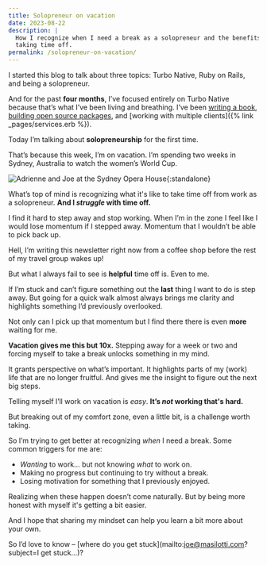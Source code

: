 ```yaml
---
title: Solopreneur on vacation
date: 2023-08-22
description: |
  How I recognize when I need a break as a solopreneur and the benefits of
  taking time off.
permalink: /solopreneur-on-vacation/
---
```


I started this blog to talk about three topics: Turbo Native, Ruby on Rails, and being a solopreneur.

And for the past **four months**, I’ve focused entirely on Turbo Native because that’s what I’ve been living and breathing. I’ve been [writing a book](https://twitter.com/joemasilotti/status/1682440004570857473?s=20), [building open source packages](https://github.com/joemasilotti/TurboNavigator), and [working with multiple clients]({% link _pages/services.erb %}).

Today I’m talking about **solopreneurship** for the first time.

That’s because this week, I’m on vacation. I’m spending two weeks in Sydney, Australia to watch the women’s World Cup.

![Adrienne and Joe at the Sydney Opera House](/images/adrienne-and-joe-at-the-sydney-opera-house.jpeg){:standalone}

What’s top of mind is recognizing what it's like to take time off from work as a solopreneur. **And I _struggle_ with time off.**

I find it hard to step away and stop working. When I’m in the zone I feel like I would lose momentum if I stepped away. Momentum that I wouldn’t be able to pick back up.

Hell, I’m writing this newsletter right now from a coffee shop before the rest of my travel group wakes up!

But what I always fail to see is **helpful** time off is. Even to me.

If I’m stuck and can’t figure something out the **last** thing I want to do is step away. But going for a quick walk almost always brings me clarity and highlights something I’d previously overlooked.

Not only can I pick up that momentum but I find there there is even **more** waiting for me.

**Vacation gives me this but 10x.** Stepping away for a week or two and forcing myself to take a break unlocks something in my mind.

It grants perspective on what’s important. It highlights parts of my (work) life that are no longer fruitful. And gives me the insight to figure out the next big steps.

Telling myself I’ll work on vacation is _easy_. **It’s _not_ working that's hard.**

But breaking out of my comfort zone, even a little bit, is a challenge worth taking.

So I’m trying to get better at recognizing _when_ I need a break. Some common triggers for me are:

- _Wanting_ to work… but not knowing _what_ to work on.
- Making no progress but continuing to try without a break.
- Losing motivation for something that I previously enjoyed.

Realizing when these happen doesn’t come naturally. But by being more honest with myself it's getting a bit easier.

And I hope that sharing my mindset can help you learn a bit more about your own.

So I’d love to know – [where do you get stuck](mailto:joe@masilotti.com?subject=I get stuck...)?
